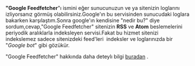 <html><body><strong>"Google Feedfetcher</strong>"ı ismini eğer sunucunuzun ve ya sitenizin loglarını izliyorsanız görmüş olabilirsiniz.Google'ın bu servisinden sunucudaki loglara bakarken karşılaştım.Sonra google'ın kendisine "nedir bu?" diye sordum,cevap,"Google Feedfetcher" sitenizin <strong>RSS</strong> ve <strong>Atom</strong> beslemelerini periyodik aralıklarla indeksleyen servisi.Fakat bu hizmet sitenizi indekslemez sadece sitenizdeki feed'leri  indeksler ve loglarınızda bir "<em>Google bot</em>" gibi gözükür.

"Google Feedfetcher" hakkında daha deteylı bilgi <a href="http://www.google.com/feedfetcher.html">buradan</a> .</body></html>